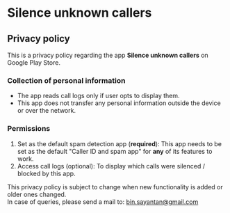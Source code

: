 # Silence unknown callers

## Privacy policy

This is a privacy policy regarding the app **Silence unknown callers** on Google Play Store.  

### Collection of personal information
- The app reads call logs only if user opts to display them.
- This app does not transfer any personal information outside the device or over the network.

### Permissions
1. Set as the default spam detection app (**required**): This app needs to be set as the default "Caller ID and spam app" for **any** of its features to work.
2. Access call logs (optional): To display which calls were silenced / blocked by this app.

This privacy policy is subject to change when new functionality is added or older ones changed.  
In case of queries, please send a mail to: bin.sayantan@gmail.com  
